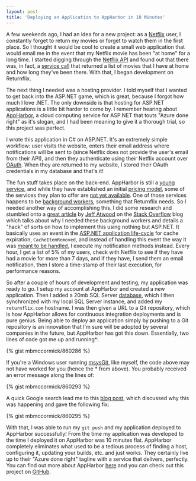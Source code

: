 ```yaml
---
layout: post
title: 'Deploying an Application to AppHarbor in 10 Minutes'
---
```


A few weekends ago, I had an idea for a new project: as a [Netflix](http://www.netflix.com/) user, I constantly forget to return my movies or forget to watch them in the first place. So I thought it would be cool to create a small web application that would email me in the event that my Netflix movie has been "at home" for a long time. I started digging through the [Netflix API](http://developer.netflix.com/) and found out that there was, in fact, a [service call](http://developer.netflix.com/docs/REST_API_Reference#0_41310) that returned a list of movies that I have at home and how long they've been there. With that, I began development on Returnflix.

The next thing I needed was a hosting provider. I told myself that I wanted to get back into the ASP.NET game, which is great, because I forgot how much I love .NET. The only downside is that hosting for ASP.NET applications is a little bit harder to come by. I remember hearing about [AppHarbor](http://appharbor.com/), a cloud computing service for ASP.NET that touts "Azure done right" as it's slogan, and I had been meaning to give it a thorough trial, so this project was perfect.

I wrote this application in C# on ASP.NET. It's an extremely simple workflow: user visits the website, enters their email address where notifications will be sent to (since Netflix does not provide the user's email from their API), and then they authenticate using their Netflix account over [OAuth](http://oauth.net/). When they are returned to my website, I stored their OAuth credentials in my database and that's it!

The fun stuff takes place on the back-end. AppHarbor is still a [young service](http://blog.appharbor.com/2010/11/13/welcome-aboard), and while they have established an initial [pricing model](http://appharbor.com/page/pricing), some of the services they plan to offer are [not yet available](http://blog.appharbor.com/2011/1/27/preliminary-pricing-page). One of those services happens to be [background workers](http://blog.appharbor.com/2011/1/20/handling-background-tasks), something that Returnflix needs. So I needed another way of accomplishing this. I did some research and stumbled onto a [great article](http://blog.stackoverflow.com/2008/07/easy-background-tasks-in-aspnet/) by [Jeff Atwood](http://www.codinghorror.com/blog/) on the [Stack Overflow](http://stackoverflow.com/) blog which talks about why I needed these background workers and details a "hack" of sorts on how to implement this using nothing but ASP.NET. It basically uses an event in the [ASP.NET application life-cycle](http://msdn.microsoft.com/en-us/library/ms178473.aspx) for cache expiration, `CacheItemRemoved`, and instead of handling this event the way it was [meant to be handled](http://weblogs.asp.net/kwarren/archive/2004/05/20/136129.aspx), I execute my notification methods instead. Every hour, I get a list of 5% of my users, check with Netflix to see if they have had a movie for more than 7 days, and if they have, I send them an email notification, then I store a time-stamp of their last execution, for performance reasons.

So after a couple of hours of development and testing, my application was ready to go. I setup my account at AppHarbor and created a new application. Then I added a 20mb SQL Server [database](http://blog.appharbor.com/2010/12/06/now-with-sql-server), which I then synchronized with my local SQL Server instance, and added my `returnflix.com` hostname. I was then given a URL to a Git repository, which is how AppHarbor allows for continuous integration deployments and is pure genius. Being able to deploy an application simply by pushing to a Git repository is an innovation that I'm sure will be adopted by several companies in the future, but AppHarbor has got this down. Essentially, two lines of code got me up and running*:

{% gist mbmccormick/860286 %}

If you're a Windows user running [msysGit](http://code.google.com/p/msysgit/), like myself, the code above may not have worked for you (hence the * from above). You probably received an error message along the lines of:

{% gist mbmccormick/860293 %}

A quick Google search lead me to this [blog post](http://www.lostechies.com/blogs/dahlbyk/archive/2010/09/26/msysgit-error-setting-certificate-verify-locations.aspx), which discussed why this was happening and gave the following fix:

{% gist mbmccormick/860295 %}

With that, I was able to run my `git push` and my application deployed to AppHarbor successfully! From the time my application was developed to the time I deployed it on AppHarbor was 10 minutes flat. AppHarbor completely eliminates what used to be a tedious process of finding a host, configuring it, updating your builds, etc. and just works. They certainly live up to their "Azure done right" tagline with a service that delivers, perfectly. You can find out more about AppHarbor [here](http://www.appharbor.com) and you can check out this project on [GitHub](http://github.com/mbmccormick/returnflix).
